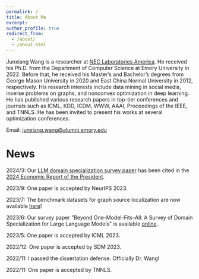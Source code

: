 ```yaml
---
permalink: /
title: About Me
excerpt:
author_profile: true
redirect_from:
  - /about/
  - /about.html
---
```

Junxiang Wang is a researcher at [NEC Laboratories America](https://www.nec-labs.com/). He received his Ph.D. from the Department of Computer Science at Emory University in 2022. Before that, he received his Master’s and Bachelor’s degrees from George Mason University in 2020 and East China Normal University in 2012, respectively. His research interests include data mining in social media, inverse problems on graphs, and nonconvex optimization in deep learning. He has published various research papers in top-tier conferences and journals such as ICML, KDD, ICDM, WWW, AAAI, Proceedings of the IEEE, and TNNLS. He has been invited to present his works at several optimization conferences.

Email: junxiang.wang@alumni.emory.edu

News
=======
2024/3: Our [LLM domain specialization survey paper](https://arxiv.org/abs/2305.18703) has been cited in the [2024 Economic Report of the President](https://whitehouse.us10.list-manage.com/track/click?u=364709d40b85d85d91c69c070&id=c6b723372d&e=ce2f3e52e8).

2023/9: One paper is accepted by NeurIPS 2023.

2023/7: The benchmark datasets for graph source localization are now available [here](https://xianggebenben.github.io/Junxiang_Wang.github.io/portfolio/portfolio-3/)! 

2023/6: Our survey paper "Beyond One-Model-Fits-All: A Survey of Domain Specialization for Large Language Models" is available [online](https://arxiv.org/abs/2305.18703).

2023/5: One paper is accepted by ICML 2023.

2022/12: One paper is accepted by SDM 2023.

2022/11: I passed the dissertation defense. Officially Dr. Wang!

2022/11: One paper is accepted by TNNLS.



<script type="text/javascript" id="clustrmaps" src="//clustrmaps.com/map_v2.js?d=D4ogHZEj_T_81G2XdDA-XI7q4R_wO9XfuC8ziqkI4TY&cl=ffffff&w=a"></script>
